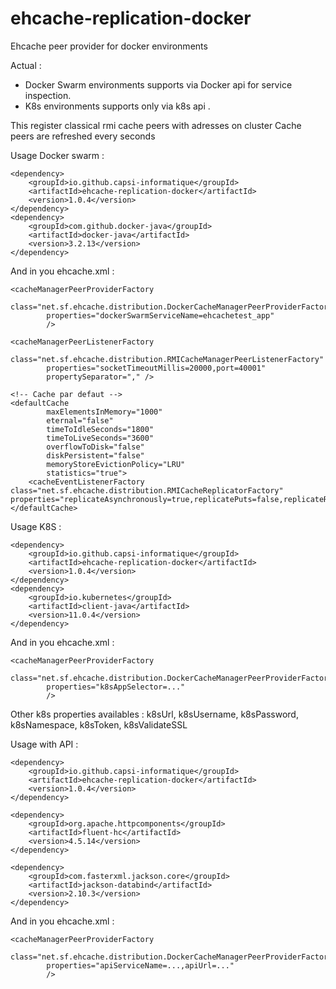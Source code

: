 # ehcache-replication-docker
Ehcache peer provider for docker environments

Actual : 
 - Docker Swarm environments supports via Docker api for service inspection. 
 - K8s environments supports only via k8s api . 

This register classical rmi cache peers with adresses on cluster
Cache peers are refreshed every seconds

Usage Docker swarm :

	<dependency>
		<groupId>io.github.capsi-informatique</groupId>
		<artifactId>ehcache-replication-docker</artifactId>
		<version>1.0.4</version>
	</dependency>
	<dependency>
		<groupId>com.github.docker-java</groupId>
		<artifactId>docker-java</artifactId>
		<version>3.2.13</version>
	</dependency>

And in you ehcache.xml :

	<cacheManagerPeerProviderFactory
			class="net.sf.ehcache.distribution.DockerCacheManagerPeerProviderFactory"
			properties="dockerSwarmServiceName=ehcachetest_app"
			/>

	<cacheManagerPeerListenerFactory
			class="net.sf.ehcache.distribution.RMICacheManagerPeerListenerFactory"
			properties="socketTimeoutMillis=20000,port=40001"
			propertySeparator="," />
			
	<!-- Cache par defaut -->
	<defaultCache
			maxElementsInMemory="1000"
			eternal="false"
			timeToIdleSeconds="1800"
			timeToLiveSeconds="3600"
			overflowToDisk="false"
			diskPersistent="false"
			memoryStoreEvictionPolicy="LRU"
			statistics="true">
		<cacheEventListenerFactory class="net.sf.ehcache.distribution.RMICacheReplicatorFactory" properties="replicateAsynchronously=true,replicatePuts=false,replicateRemovals=true,replicateUpdates=true,replicateUpdatesViaCopy=false,asynchronousReplicationIntervalMillis=1000"/>
	</defaultCache>
	

Usage K8S :

	<dependency>
		<groupId>io.github.capsi-informatique</groupId>
		<artifactId>ehcache-replication-docker</artifactId>
		<version>1.0.4</version>
	</dependency>
	<dependency>
	    <groupId>io.kubernetes</groupId>
	    <artifactId>client-java</artifactId>
	    <version>11.0.4</version>
	</dependency>

And in you ehcache.xml :

	<cacheManagerPeerProviderFactory
			class="net.sf.ehcache.distribution.DockerCacheManagerPeerProviderFactory"
			properties="k8sAppSelector=..."
			/>

Other k8s properties availables : k8sUrl, k8sUsername, k8sPassword, k8sNamespace, k8sToken, k8sValidateSSL

Usage with API :

	<dependency>
		<groupId>io.github.capsi-informatique</groupId>
		<artifactId>ehcache-replication-docker</artifactId>
		<version>1.0.4</version>
	</dependency>

	<dependency>
		<groupId>org.apache.httpcomponents</groupId>
		<artifactId>fluent-hc</artifactId>
		<version>4.5.14</version>
	</dependency>
	
	<dependency>
		<groupId>com.fasterxml.jackson.core</groupId>
		<artifactId>jackson-databind</artifactId>
		<version>2.10.3</version>
	</dependency>

And in you ehcache.xml :

	<cacheManagerPeerProviderFactory
			class="net.sf.ehcache.distribution.DockerCacheManagerPeerProviderFactory"
			properties="apiServiceName=...,apiUrl=..."
			/>
